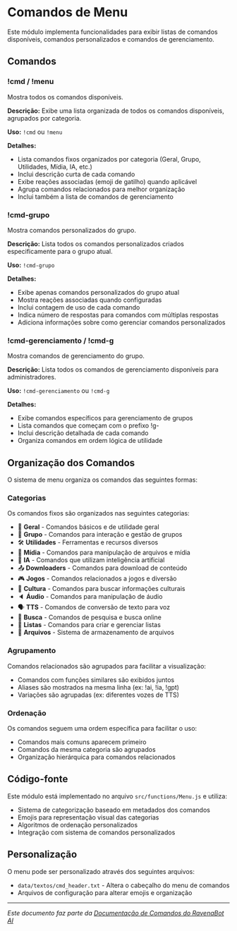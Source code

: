 # Comandos de Menu

Este módulo implementa funcionalidades para exibir listas de comandos disponíveis, comandos personalizados e comandos de gerenciamento.

## Comandos

### !cmd / !menu

Mostra todos os comandos disponíveis.

**Descrição:** Exibe uma lista organizada de todos os comandos disponíveis, agrupados por categoria.

**Uso:** `!cmd` ou `!menu`

**Detalhes:**
- Lista comandos fixos organizados por categoria (Geral, Grupo, Utilidades, Mídia, IA, etc.)
- Inclui descrição curta de cada comando
- Exibe reações associadas (emoji de gatilho) quando aplicável
- Agrupa comandos relacionados para melhor organização
- Inclui também a lista de comandos de gerenciamento

### !cmd-grupo

Mostra comandos personalizados do grupo.

**Descrição:** Lista todos os comandos personalizados criados especificamente para o grupo atual.

**Uso:** `!cmd-grupo`

**Detalhes:**
- Exibe apenas comandos personalizados do grupo atual
- Mostra reações associadas quando configuradas
- Inclui contagem de uso de cada comando
- Indica número de respostas para comandos com múltiplas respostas
- Adiciona informações sobre como gerenciar comandos personalizados

### !cmd-gerenciamento / !cmd-g

Mostra comandos de gerenciamento do grupo.

**Descrição:** Lista todos os comandos de gerenciamento disponíveis para administradores.

**Uso:** `!cmd-gerenciamento` ou `!cmd-g`

**Detalhes:**
- Exibe comandos específicos para gerenciamento de grupos
- Lista comandos que começam com o prefixo !g-
- Inclui descrição detalhada de cada comando
- Organiza comandos em ordem lógica de utilidade

## Organização dos Comandos

O sistema de menu organiza os comandos das seguintes formas:

### Categorias

Os comandos fixos são organizados nas seguintes categorias:
- 📃 **Geral** - Comandos básicos e de utilidade geral
- 👥 **Grupo** - Comandos para interação e gestão de grupos
- 🛠️ **Utilidades** - Ferramentas e recursos diversos
- 📱 **Mídia** - Comandos para manipulação de arquivos e mídia
- 🤖 **IA** - Comandos que utilizam inteligência artificial
- 📤 **Downloaders** - Comandos para download de conteúdo
- 🎮 **Jogos** - Comandos relacionados a jogos e diversão
- 🍿 **Cultura** - Comandos para buscar informações culturais
- 🔈 **Áudio** - Comandos para manipulação de áudio
- 🗣 **TTS** - Comandos de conversão de texto para voz
- 🔎 **Busca** - Comandos de pesquisa e busca online
- 📜 **Listas** - Comandos para criar e gerenciar listas
- 📂 **Arquivos** - Sistema de armazenamento de arquivos

### Agrupamento

Comandos relacionados são agrupados para facilitar a visualização:
- Comandos com funções similares são exibidos juntos
- Aliases são mostrados na mesma linha (ex: !ai, !ia, !gpt)
- Variações são agrupadas (ex: diferentes vozes de TTS)

### Ordenação

Os comandos seguem uma ordem específica para facilitar o uso:
- Comandos mais comuns aparecem primeiro
- Comandos da mesma categoria são agrupados
- Organização hierárquica para comandos relacionados

## Código-fonte

Este módulo está implementado no arquivo `src/functions/Menu.js` e utiliza:
- Sistema de categorização baseado em metadados dos comandos
- Emojis para representação visual das categorias
- Algoritmos de ordenação personalizados
- Integração com sistema de comandos personalizados

## Personalização

O menu pode ser personalizado através dos seguintes arquivos:
- `data/textos/cmd_header.txt` - Altera o cabeçalho do menu de comandos
- Arquivos de configuração para alterar emojis e organização

---

*Este documento faz parte da [Documentação de Comandos do RavenaBot AI](README.md#documentação-dos-comandos)*